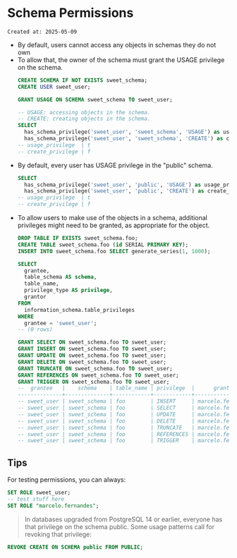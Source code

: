 # Schema Permissions

```
Created at: 2025-05-09
```

- By default, users cannot access any objects in schemas they do not own
- To allow that, the owner of the schema must grant the USAGE privilege on the
  schema.
  ```sql
  CREATE SCHEMA IF NOT EXISTS sweet_schema;
  CREATE USER sweet_user;

  GRANT USAGE ON SCHEMA sweet_schema TO sweet_user;

  -- USAGE: accessing objects in the schema.
  -- CREATE: creating objects in the schema.
  SELECT
    has_schema_privilege('sweet_user', 'sweet_schema', 'USAGE') as usage_privilege,
    has_schema_privilege('sweet_user', 'sweet_schema', 'CREATE') as create_privilege;
  -- usage_privilege  | t
  -- create_privilege | f
  ```
- By default, every user has USAGE privilege in the "public" schema.
  ```sql
  SELECT
    has_schema_privilege('sweet_user', 'public', 'USAGE') as usage_privilege,
    has_schema_privilege('sweet_user', 'public', 'CREATE') as create_privilege;
  -- usage_privilege  | t
  -- create_privilege | f
  ```
- To allow users to make use of the objects in a schema, additional privileges
  might need to be granted, as appropriate for the object.
  ```sql
  DROP TABLE IF EXISTS sweet_schema.foo;
  CREATE TABLE sweet_schema.foo (id SERIAL PRIMARY KEY);
  INSERT INTO sweet_schema.foo SELECT generate_series(1, 1000);

  SELECT
    grantee,
    table_schema AS schema,
    table_name,
    privilege_type AS privilege,
    grantor
  FROM
    information_schema.table_privileges
  WHERE
    grantee = 'sweet_user';
  -- (0 rows)

  GRANT SELECT ON sweet_schema.foo TO sweet_user;
  GRANT INSERT ON sweet_schema.foo TO sweet_user;
  GRANT UPDATE ON sweet_schema.foo TO sweet_user;
  GRANT DELETE ON sweet_schema.foo TO sweet_user;
  GRANT TRUNCATE ON sweet_schema.foo TO sweet_user;
  GRANT REFERENCES ON sweet_schema.foo TO sweet_user;
  GRANT TRIGGER ON sweet_schema.foo TO sweet_user;
  --  grantee   |    schema    | table_name | privilege  |      grantor
  --------------+--------------+------------+------------+-------------------
  -- sweet_user | sweet_schema | foo        | INSERT     | marcelo.fernandes
  -- sweet_user | sweet_schema | foo        | SELECT     | marcelo.fernandes
  -- sweet_user | sweet_schema | foo        | UPDATE     | marcelo.fernandes
  -- sweet_user | sweet_schema | foo        | DELETE     | marcelo.fernandes
  -- sweet_user | sweet_schema | foo        | TRUNCATE   | marcelo.fernandes
  -- sweet_user | sweet_schema | foo        | REFERENCES | marcelo.fernandes
  -- sweet_user | sweet_schema | foo        | TRIGGER    | marcelo.fernandes
  ```

## Tips

For testing permissions, you can always:

```sql
SET ROLE sweet_user;
-- test stuff here
SET ROLE "marcelo.fernandes";
```

> In databases upgraded from PostgreSQL 14 or earlier, everyone has that
> privilege on the schema public. Some usage patterns call for revoking that
> privilege:

```sql
REVOKE CREATE ON SCHEMA public FROM PUBLIC;
```
